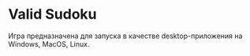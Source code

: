 # Valid Sudoku
Игра предназначена для запуска в качестве desktop-приложения на Windows, MacOS, Linux.
